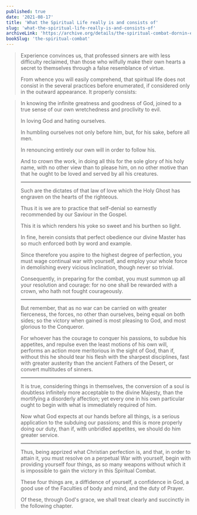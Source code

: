 ```yaml
---
published: true
date: '2021-08-17'
title: 'What the Spiritual Life really is and consists of'
slug: 'what-the-spiritual-life-really-is-and-consists-of'
archiveLink: 'https://archive.org/details/the-spiritual-combat-dornin-edition/page/10?view=theater'
bookSlug: 'the-spiritual-combat'
---
```


> Experience convinces us, that professed sinners are with less difficulty reclaimed, than those who wilfully make their own hearts a secret to themselves through a false resemblance of virtue.
>
> From whence you will easily comprehend, that spiritual life does not consist in the several practices before enumerated, if considered only in the outward appearance. It properly consists:

> In knowing the infinite greatness and goodness of God, joined to a true sense of our own wretchedness and proclivity to evil.
>
> In loving God and hating ourselves.
>
> In humbling ourselves not only before him, but, for his sake, before all men.
>
> In renouncing entirely our own will in order to follow his.
>
> And to crown the work, in doing all this for the sole glory of his holy name, with no other view than to please him, on no other motive than that he ought to be loved and served by all his creatures.
>
> ---
>
> Such are the dictates of that law of love which the Holy Ghost has engraven on the hearts of the righteous.
>
> Thus it is we are to practice that self-denial so earnestly recommended by our Saviour in the Gospel.
>
> This it is which renders his yoke so sweet and his burthen so light.
>
> In fine, herein consists that perfect obedience our divine Master has so much enforced both by word and example.
>
> Since therefore you aspire to the highest degree of perfection, you must wage continual war with yourself, and employ your whole force in demolishing every vicious inclination, though never so trivial.
>
> Consequently, in preparing for the combat, you must summon up all your resolution and courage: for no one shall be rewarded with a crown, who hath not fought courageously.
>
> ---
>
> But remember, that as no war can be carried on with greater fierceness, the forces, no other than ourselves, being equal on both sides; so the victory when gained is most pleasing to God, and most glorious to the Conqueror.
>
> For whoever has the courage to conquer his passions, to subdue his appetites, and repulse even the least motions of his own will, performs an action more meritorious in the sight of God, than if, without this he should tear his flesh with the sharpest disciplines, fast with greater austerity than the ancient Fathers of the Desert, or convert multitudes of sinners.
>
> ---
>
> It is true, considering things in themselves, the conversion of a soul is doubtless infinitely more acceptable to the divine Majesty, than the mortifying a disorderly affection; yet every one in his own particular ought to begin with what is immediately required of him.
>
> Now what God expects at our hands before all things, is a serious application to the subduing our passions; and this is more properly doing our duty, than if, with unbridled appetites, we should do him greater service.
>
> ---
>
> Thus, being apprized what Christian perfection is, and that, in order to attain it, you must resolve on a perpetual War with yourself, begin with providing yourself four things, as so many weapons without which it is impossible to gain the victory in this Spiritual Combat.
>
> These four things are, a diffidence of yourself, a confidence in God, a good use of the Faculties of body and mind, and the duty of Prayer.
>
> Of these, through God's grace, we shall treat clearly and succinctly in the following chapter.